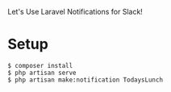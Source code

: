 Let's Use Laravel Notifications for Slack!

# Setup

```
$ composer install
$ php artisan serve
$ php artisan make:notification TodaysLunch
```